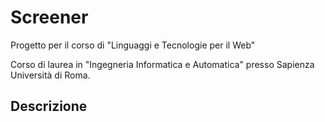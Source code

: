 # Screener
Progetto per il corso di "Linguaggi e Tecnologie per il Web"

Corso di laurea in "Ingegneria Informatica e Automatica" presso Sapienza Università di Roma.

## Descrizione
